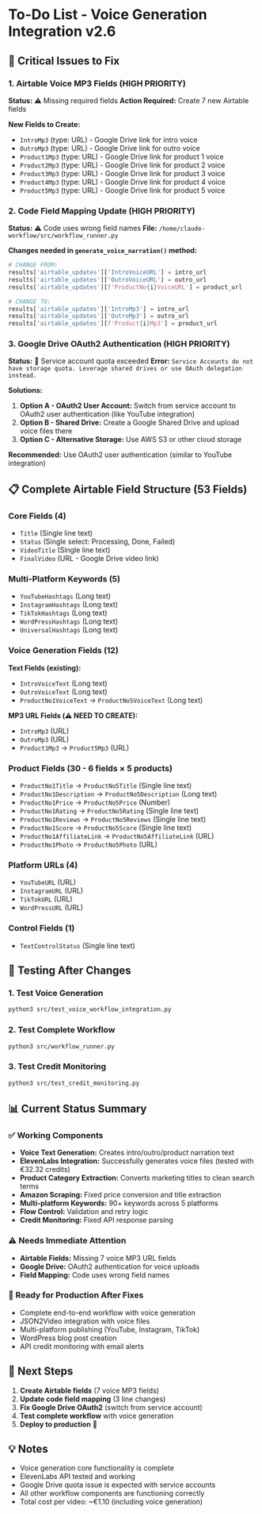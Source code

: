 # To-Do List - Voice Generation Integration v2.6

## 🔧 Critical Issues to Fix

### 1. **Airtable Voice MP3 Fields** (HIGH PRIORITY)
**Status:** ⚠️ Missing required fields
**Action Required:** Create 7 new Airtable fields

**New Fields to Create:**
- `IntroMp3` (type: URL) - Google Drive link for intro voice
- `OutroMp3` (type: URL) - Google Drive link for outro voice
- `Product1Mp3` (type: URL) - Google Drive link for product 1 voice
- `Product2Mp3` (type: URL) - Google Drive link for product 2 voice
- `Product3Mp3` (type: URL) - Google Drive link for product 3 voice
- `Product4Mp3` (type: URL) - Google Drive link for product 4 voice
- `Product5Mp3` (type: URL) - Google Drive link for product 5 voice

### 2. **Code Field Mapping Update** (HIGH PRIORITY)
**Status:** ⚠️ Code uses wrong field names
**File:** `/home/claude-workflow/src/workflow_runner.py`

**Changes needed in `generate_voice_narration()` method:**
```python
# CHANGE FROM:
results['airtable_updates']['IntroVoiceURL'] = intro_url
results['airtable_updates']['OutroVoiceURL'] = outro_url
results['airtable_updates'][f'ProductNo{i}VoiceURL'] = product_url

# CHANGE TO:
results['airtable_updates']['IntroMp3'] = intro_url
results['airtable_updates']['OutroMp3'] = outro_url
results['airtable_updates'][f'Product{i}Mp3'] = product_url
```

### 3. **Google Drive OAuth2 Authentication** (HIGH PRIORITY)
**Status:** 🚨 Service account quota exceeded
**Error:** `Service Accounts do not have storage quota. Leverage shared drives or use OAuth delegation instead.`

**Solutions:**
1. **Option A - OAuth2 User Account:** Switch from service account to OAuth2 user authentication (like YouTube integration)
2. **Option B - Shared Drive:** Create a Google Shared Drive and upload voice files there
3. **Option C - Alternative Storage:** Use AWS S3 or other cloud storage

**Recommended:** Use OAuth2 user authentication (similar to YouTube integration)

## 📋 Complete Airtable Field Structure (53 Fields)

### Core Fields (4)
- `Title` (Single line text)
- `Status` (Single select: Processing, Done, Failed)
- `VideoTitle` (Single line text)
- `FinalVideo` (URL - Google Drive video link)

### Multi-Platform Keywords (5)
- `YouTubeHashtags` (Long text)
- `InstagramHashtags` (Long text)
- `TikTokHashtags` (Long text)
- `WordPressHashtags` (Long text)
- `UniversalHashtags` (Long text)

### Voice Generation Fields (12)
**Text Fields (existing):**
- `IntroVoiceText` (Long text)
- `OutroVoiceText` (Long text)
- `ProductNo1VoiceText` → `ProductNo5VoiceText` (Long text)

**MP3 URL Fields (⚠️ NEED TO CREATE):**
- `IntroMp3` (URL)
- `OutroMp3` (URL)
- `Product1Mp3` → `Product5Mp3` (URL)

### Product Fields (30 - 6 fields × 5 products)
- `ProductNo1Title` → `ProductNo5Title` (Single line text)
- `ProductNo1Description` → `ProductNo5Description` (Long text)
- `ProductNo1Price` → `ProductNo5Price` (Number)
- `ProductNo1Rating` → `ProductNo5Rating` (Single line text)
- `ProductNo1Reviews` → `ProductNo5Reviews` (Single line text)
- `ProductNo1Score` → `ProductNo5Score` (Single line text)
- `ProductNo1AffiliateLink` → `ProductNo5AffiliateLink` (URL)
- `ProductNo1Photo` → `ProductNo5Photo` (URL)

### Platform URLs (4)
- `YouTubeURL` (URL)
- `InstagramURL` (URL)
- `TikTokURL` (URL)
- `WordPressURL` (URL)

### Control Fields (1)
- `TextControlStatus` (Single line text)

## 🧪 Testing After Changes

### 1. Test Voice Generation
```bash
python3 src/test_voice_workflow_integration.py
```

### 2. Test Complete Workflow
```bash
python3 src/workflow_runner.py
```

### 3. Test Credit Monitoring
```bash
python3 src/test_credit_monitoring.py
```

## 📊 Current Status Summary

### ✅ Working Components
- **Voice Text Generation:** Creates intro/outro/product narration text
- **ElevenLabs Integration:** Successfully generates voice files (tested with €32.32 credits)
- **Product Category Extraction:** Converts marketing titles to clean search terms
- **Amazon Scraping:** Fixed price conversion and title extraction
- **Multi-platform Keywords:** 90+ keywords across 5 platforms
- **Flow Control:** Validation and retry logic
- **Credit Monitoring:** Fixed API response parsing

### ⚠️ Needs Immediate Attention
- **Airtable Fields:** Missing 7 voice MP3 URL fields
- **Google Drive:** OAuth2 authentication for voice uploads
- **Field Mapping:** Code uses wrong field names

### 🔄 Ready for Production After Fixes
- Complete end-to-end workflow with voice generation
- JSON2Video integration with voice files
- Multi-platform publishing (YouTube, Instagram, TikTok)
- WordPress blog post creation
- API credit monitoring with email alerts

## 📅 Next Steps

1. **Create Airtable fields** (7 voice MP3 fields)
2. **Update code field mapping** (3 line changes)
3. **Fix Google Drive OAuth2** (switch from service account)
4. **Test complete workflow** with voice generation
5. **Deploy to production** 🚀

## 💡 Notes
- Voice generation core functionality is complete
- ElevenLabs API tested and working
- Google Drive quota issue is expected with service accounts
- All other workflow components are functioning correctly
- Total cost per video: ~€1.10 (including voice generation)